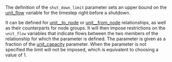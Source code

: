 The definition of the `shut_down_limit` parameter sets an upper bound on the [unit\_flow](@ref) variable for the timestep right before a shutdown.

It can be defined for [unit__to_node](@ref) or [unit__from_node](@ref) relationships, as well as their counterparts for node groups. It will then impose restrictions on the `unit_flow` variables that indicate flows between the two members of the relationship for which the parameter is defined. The parameter is given as a fraction of the [unit\_capacity](@ref) parameter. When the parameter is not specified the limit will not be imposed, which is equivalent to choosing a value of 1.
